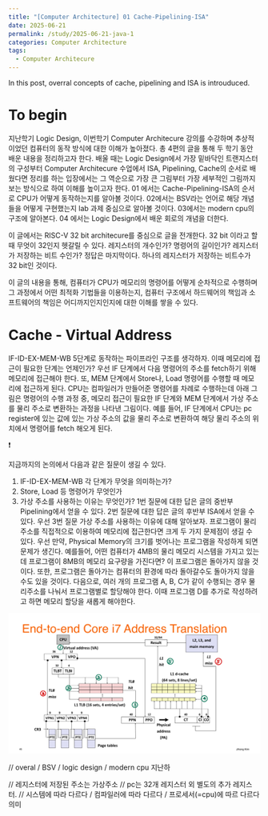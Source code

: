 ```yaml
---
title: "[Computer Architecture] 01 Cache-Pipelining-ISA"
date: 2025-06-21
permalink: /study/2025-06-21-java-1
categories: Computer Architecture
tags: 
  - Computer Architecure
---
```


In this post, overral concepts of cache, pipelining and ISA is introuduced. 

# To begin
지난학기 Logic Design, 이번학기 Computer Architecure 강의를 수강하며 추상적이었던 컴퓨터의 동작 방식에 대한 이해가 높아졌다. 총 4편의 글을 통해 두 학기 동안 배운 내용을 정리하고자 한다. 배울 때는 Logic Design에서 가장 밑바닥인 트랜지스터의 구성부터 Computer Architecure 수업에서 ISA, Pipelining, Cache의 순서로 배웠다면 정리를 하는 입장에서는 그 역순으로 가장 큰 그림부터 가장 세부적인 그림까지 보는 방식으로 하여 이해를 높이고자 한다. 01 에서는 Cache-Pipelining-ISA의 순서로 CPU가 어떻게 동작하는지를 알아볼 것이다. 02에서는 BSV라는 언어로 해당 개념들을 어떻게 구현했는지 lab 과제 중심으로 알아볼 것이다. 03에서는 modern cpu의 구조에 알아본다. 04 에서는 Logic Design에서 배운 회로의 개념을 더한다. 

이 글에서는 RISC-V 32 bit architecure를 중심으로 글을 전개한다. 32 bit 이라고 할때 무엇이 32인지 헷갈릴 수 있다. 레지스터의 개수인가? 명령어의 길이인가? 레지스터가 저장하는 비트 수인가? 정답은 마지막이다. 하나의 레지스터가 저장하는 비트수가 32 bit인 것이다.

이 글의 내용을 통해, 컴퓨터가 CPU가 메모리의 명령어를 어떻게 순차적으로 수행하며 그 과정에서 어떤 최적화 기법들을 이용하는지, 컴퓨터 구조에서 하드웨어의 책임과 소프트웨어의 책임은 어디까지인지인지에 대한 이해를 쌓을 수 있다. 

# Cache - Virtual Address
IF-ID-EX-MEM-WB 5단계로 동작하는 파이프라인 구조를 생각하자. 이때 메모리에 접근이 필요한 단계는 언제인가? 우선 IF 단계에서 다음 명령어의 주소를 fetch하기 위해 메모리에 접근해야 한다. 또, MEM 단계에서 Store나, Load 명령어를 수행할 때 메모리에 접근하게 된다. CPU는 컴파일러가 만들어준 명령어를 차례로 수행하는데 아래 그림은 명령어의 수행 과정 중, 메모리 접근이 필요한 IF 단계와 MEM 단계에서 가상 주소를 물리 주소로 변환하는 과정을 나타낸 그림이다. 예를 들어, IF 단계에서 CPU는 pc register에 있는 값에 있는 가상 주소의 값을 물리 주소로 변환하여 해당 물리 주소의 위치에서 명령어를 fetch 해오게 된다. 

❗

지금까지의 논의에서 다음과 같은 질문이 생길 수 있다. 

1. IF-ID-EX-MEM-WB 각 단계가 무엇을 의미하는가?
2. Store, Load 등 명령어가 무엇인가
3. 가상 주소를 사용하는 이유는 무엇인가?
    1번 질문에 대한 답은 글의 중반부 Pipelining에서 얻을 수 있다. 2번 질문에 대한 답은 글의 후반부 ISA에서 얻을 수 있다. 우선 3번 질문 가상 주소를 사용하는 이유에 대해 알아보자.
    프로그램이 물리주소를 직접적으로 이용하여 메모리에 접근한다면 크게 두 가지 문제점이 생길 수 있다. 우선 만약, Physical Memory의 크기를 벗어나는 프로그램을 작성하게 되면 문제가 생긴다. 예를들어, 어떤 컴퓨터가 4MB의 물리 메모리 시스템을 가지고 있는데 프로그램이 8MB의 메모리 요구량을 가진다면? 이 프로그램은 돌아가지 않을 것이다. 또한, 프로그램은 돌아가는 컴퓨터의 환경에 따라 돌아갈수도 돌아가지 않을 수도 있을 것이다. 다음으로, 여러 개의 프로그램 A, B, C가 같이 수행되는 경우 물리주소를 나눠서 프로그램별로 할당해야 한다. 이때 프로그램 D를 추가로 작성하려고 하면 메모리 할당을 새롭게 해야한다. 

![address_trans](../images/2025-06-21-ca-1/address_trans.jpeg)



// overal / BSV / logic design / modern cpu
지난하


// 레지스터에 저장된 주소는 가상주소
// pc는 32개 레지스터 외 별도의 추가 레지스터.
// 시스템에 따라 다르다 / 컴파일러에 따라 다르다 / 프로세서(=cpu)에 따르 다르다 의미
